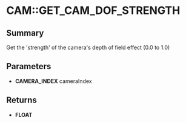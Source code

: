 # CAM::GET_CAM_DOF_STRENGTH

## Summary
Get the 'strength' of the camera's depth of field effect (0.0 to 1.0)

## Parameters
* **CAMERA_INDEX** cameraIndex

## Returns
* **FLOAT**
